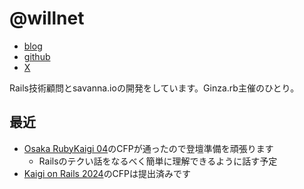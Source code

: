 # @willnet

- [blog](https://blog.willnet.in/)
- [github](https://github.com/willnet)
- [X](https://x.com/netwillnet)

Rails技術顧問とsavanna.ioの開発をしています。Ginza.rb主催のひとり。

## 最近

- [Osaka RubyKaigi 04](https://rubykansai.github.io/osaka04/)のCFPが通ったので登壇準備を頑張ります
  - Railsのテクい話をなるべく簡単に理解できるように話す予定
- [Kaigi on Rails 2024](https://kaigionrails.org/2024/)のCFPは提出済みです
